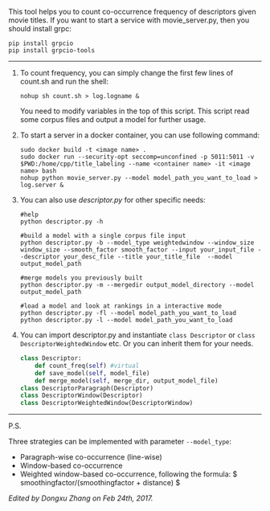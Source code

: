 
This tool helps you to count co-occurrence frequency of descriptors given movie titles.
If you want to start a service with movie_server.py, then you should install grpc: 
```shell
pip install grpcio
pip install grpcio-tools
```

----

1. To count frequency, you can simply change the first few lines of count.sh and run the shell:

   ```shell
   nohup sh count.sh > log.logname &
   ```
   You need to modify variables in the top of this script. 
   This script read some corpus files and output a model for further usage.
   
2. To start a server in a docker container, you can use following command:
   ```shell
   sudo docker build -t <image name> .
   sudo docker run --security-opt seccomp=unconfined -p 5011:5011 -v $PWD:/home/cpp/title_labeling --name <container name> -it <image name> bash
   nohup python movie_server.py --model model_path_you_want_to_load > log.server &
   ```

3. You can also use *descriptor.py* for other specific needs:

   ```shell
   #help
   python descriptor.py -h

   #build a model with a single corpus file input
   python descriptor.py -b --model_type weightedwindow --window_size window_size --smooth_factor smooth_factor --input your_input_file --descriptor your_desc_file --title your_title_file  --model output_model_path

   #merge models you previously built
   python descriptor.py -m --mergedir output_model_directory --model output_model_path 

   #load a model and look at rankings in a interactive mode
   python descriptor.py -fl --model model_path_you_want_to_load 
   python descriptor.py -l --model model_path_you_want_to_load 
   ```

4. You can import descriptor.py and instantiate `class Descriptor` or `class DescriptorWeightedWindow`  etc. Or you can inherit them for your needs.

   ```python
   class Descriptor:
       def count_freq(self) #virtual
       def save_model(self, model_file)
       def merge_model(self, merge_dir, output_model_file)
   class DescriptorParagraph(Descriptor)
   class DescriptorWindow(Descriptor)
   class DescriptorWeightedWindow(DescriptorWindow)
   ```
----

P.S. 

Three strategies can be implemented with parameter `--model_type`: 
* Paragraph-wise co-occurrence (line-wise)
* Window-based co-occurrence
* Weighted window-based co-occurrence, following the formula: $ smoothingfactor/(smoothingfactor + distance) $

*Edited by Dongxu Zhang on Feb 24th, 2017.*
   ​
